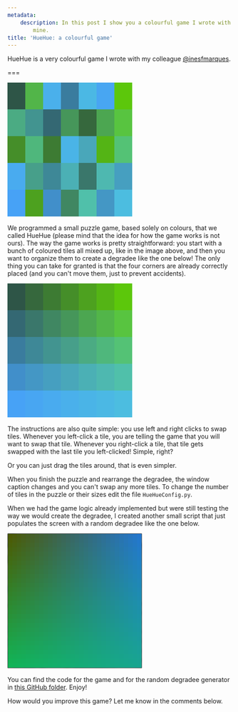 ```yaml
---
metadata:
    description: In this post I show you a colourful game I wrote with a friend of
        mine.
title: 'HueHue: a colourful game'
---
```


HueHue is a very colourful game I wrote with my colleague [@inesfmarques][ines].

===

![a screenshot of an initial scrambled degradee from the game](a_start.webp)

We programmed a small puzzle game, based solely on colours, that we called HueHue (please mind that the idea for how the game works is not ours). The way the game works is pretty straightforward: you start with a bunch of coloured tiles all mixed up, like in the image above, and then you want to organize them to create a degradee like the one below! The only thing you can take for granted is that the four corners are already correctly placed (and you can't move them, just to prevent accidents).

![a screenshot of the corresponding final state with the degradee in place](end.webp)

The instructions are also quite simple: you use left and right clicks to swap tiles. Whenever you left-click a tile, you are telling the game that you will want to swap that tile. Whenever you right-click a tile, that tile gets swapped with the last tile you left-clicked! Simple, right?

Or you can just drag the tiles around, that is even simpler.

When you finish the puzzle and rearrange the degradee, the window caption changes and you can't swap any more tiles. To change the number of tiles in the puzzle or their sizes edit the file `HueHueConfig.py`.

When we had the game logic already implemented but were still testing the way we would create the degradee, I created another small script that just populates the screen with a random degradee like the one below. 

![a "continuous" degradee from the helper script](degradee.webp)

You can find the code for the game and for the random degradee generator in [this GitHub folder][huehuegh]. Enjoy!

How would you improve this game? Let me know in the comments below.

[ines]: https://github.com/inesfmarques/
[huehuegh]: https://github.com/RodrigoGiraoSerrao/minigames/tree/master/huehue
